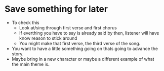 # Save something for later

- To check this
  - Look at/sing through first verse and first chorus
  - If everthing you have to say is already said by then, listener will have know reason to stick around
  - You might make that first verse, the third verse of the song.
- You want to have a little something going on thats going to advance the story.
- Maybe bring in a new character or maybe a different example of what the main theme is.
